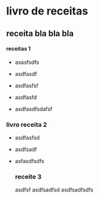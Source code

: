 # livro de receitas

## receita bla bla bla

#### receitas 1

- asasfsdfs

- asdfasdf

- asdfasfsf

- asdfasfd

- asdfasdfsdafsf




### livro receita 2

- asdfasfsd

- asdfsadf

- asfasdfsdfs

  ### receite 3
  asdfsf
  asdfsadfsd
  asdfsadfsdfs
  
